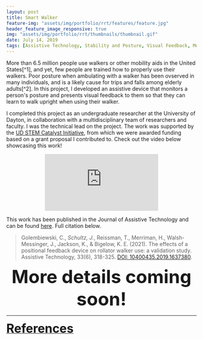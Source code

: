 ```yaml
---
layout: post
title: Smart Walker
feature-img: "assets/img/portfolio/rrt/features/feature.jpg"
header_feature_image_responsive: true
img: "assets/img/portfolio/rrt/thumbnails/thumbnail.gif"
date: July 14, 2019
tags: [Assistive Technology, Stability and Posture, Visual Feedback, Mobility Aids, Kinematics, Gait, Engineering, Research]
---
```


<p>
    More than 6.5 million people use walkers or other mobility aids in the United States[^1], and yet, few people are trained how to properly use their walkers. Poor posture when ambulating with a walker has been ovserved in many individuals, and is a likely cause for trips and falls among elderly adults[^2]. In this project, I developed an assistive device that monitors a person's posture and presents visual feedback to them so that they can learn to walk upright when using their walker.
</p>

<p>
    I completed this project as an undergraduate researcher at the University of Dayton, in collaboration with a multidisciplinary team of researchers and faculty. I was the technical lead on the project. The work was supported by the <a href="https://udayton.edu/stem-catalyst/index.php" target="_blank">UD STEM Catalyst Initiative</a>, from which we were awarded funding based on a grant proposal I contributed to. Check out the video below showcasing this work!
</p>

<div class="video_container" align="middle">
    <iframe src="https://www.youtube.com/watch?v=yrZyfk3cpro" class="video" frameborder="0" gesture="media" allow="encrypted-media" allowfullscreen></iframe>
</div>

This work has been published in the Journal of Assistive Technology and can be found <a href="https://www.tandfonline.com/doi/abs/10.1080/10400435.2019.1637380" target="_blank">here</a>. Full citation below.

> Golembiewski, C., <em>Schultz, J.</em>, Reissman, T., Merriman, H., Walsh-Messinger, J., Jackson, K., & Bigelow, K. E. (2021). The effects of a positional feedback device on rollator walker use: a validation study. Assistive Technology, 33(6), 318-325. <a href="https://doi.org/10.1080/10400435.2019.1637380" target="_blank">DOI: 10400435.2019.1637380</a>.

<p>
    <center><strong><font size="+5">More details coming soon!</font></strong></center>
</p> 

<hr/>

<p>
    <a id="References"></a>
    <strong><u><font size="+3">References</font></u></strong>
</p>

[^1]: 
    {% include citation.html key="kaye2000mobility" %}

[^2]: 
    {% include citation.html key="liu2009assessment" %}